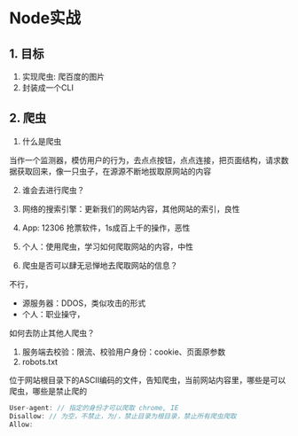 # Node实战

## 1. 目标
1. 实现爬虫: 爬百度的图片
2. 封装成一个CLI

## 2. 爬虫

1. 什么是爬虫

当作一个监测器，模仿用户的行为，去点点按钮，点点连接，把页面结构，请求数据获取回来，像一只虫子，在源源不断地拔取原网站的内容

2. 谁会去进行爬虫？

1. 网络的搜索引擎：更新我们的网站内容，其他网站的索引，良性
2. App: 12306 抢票软件，1s成百上千的操作，恶性
3. 个人：使用爬虫，学习如何爬取网站的内容，中性

3. 爬虫是否可以肆无忌惮地去爬取网站的信息？

不行，
- 源服务器：DDOS，类似攻击的形式
- 个人：职业操守，

如何去防止其他人爬虫？
1. 服务端去校验：限流、校验用户身份：cookie、页面原参数
2. robots.txt

位于网站根目录下的ASCII编码的文件，告知爬虫，当前网站内容里，哪些是可以爬虫，哪些是禁止爬的

```js
User-agent: // 指定的身份才可以爬取 chrome, IE 
Disallow: // 为空，不禁止，为/，禁止目录为根目录，禁止所有爬虫爬取
Allow: 
```